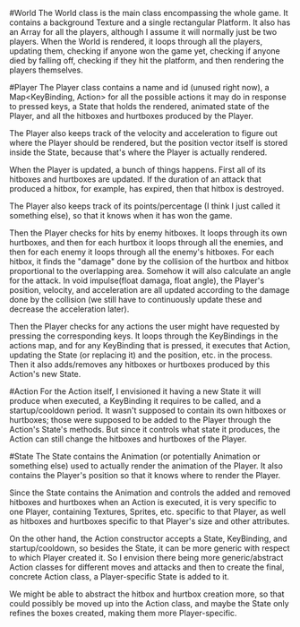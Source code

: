 #World
The World class is the main class encompassing the whole game.  It contains a background Texture and a single rectangular Platform.  It also has an Array<Player> for all the players, although I assume it will normally just be two players.  When the World is rendered, it loops through all the players, updating them, checking if anyone won the game yet, checking if anyone died by falling off, checking if they hit the platform, and then rendering the players themselves.

#Player
The Player class contains a name and id (unused right now), a Map<KeyBinding, Action> for all the possible actions it may do in response to pressed keys, a State that holds the rendered, animated state of the Player, and all the hitboxes and hurtboxes produced by the Player.

The Player also keeps track of the velocity and acceleration to figure out where the Player should be rendered, but the position vector itself is stored inside the State, because that's where the Player is actually rendered.

When the Player is updated, a bunch of things happens.  First all of its hitboxes and hurtboxes are updated.  If the duration of an attack that produced a hitbox, for example, has expired, then that hitbox is destroyed.

The Player also keeps track of its points/percentage (I think I just called it something else), so that it knows when it has won the game.

Then the Player checks for hits by enemy hitboxes.  It loops through its own hurtboxes, and then for each hurtbox it loops through all the enemies, and then for each enemy it loops through all the enemy's hitboxes.  For each hitbox, it finds the "damage" done by the collision of the hurtbox and hitbox proportional to the overlapping area.  Somehow it will also calculate an angle for the attack.  In void impulse(float damaga, float angle), the Player's position, velocity, and acceleration are all updated according to the damage done by the collision (we still have to continuously update these and decrease the acceleration later).

Then the Player checks for any actions the user might have requested by pressing the corresponding keys.  It loops through the KeyBindings in the actions map, and for any KeyBinding that is pressed, it executes that Action, updating the State (or replacing it) and the position, etc. in the process.  Then it also adds/removes any hitboxes or hurtboxes produced by this Action's new State.

#Action
For the Action itself, I envisioned it having a new State it will produce when executed, a KeyBinding it requires to be called, and a startup/cooldown period.  It wasn't supposed to contain its own hitboxes or hurtboxes; those were supposed to be added to the Player through the Action's State's methods.  But since it controls what state it produces, the Action can still change the hitboxes and hurtboxes of the Player.

#State
The State contains the Animation<Texture> (or potentially Animation<TextureRegion> or something else) used to actually render the animation of the Player.  It also contains the Player's position so that it knows where to render the Player.

Since the State contains the Animation and controls the added and removed hitboxes and hurtboxes when an Action is executed, it is very specific to one Player, containing Textures, Sprites, etc. specific to that Player, as well as hitboxes and hurtboxes specific to that Player's size and other attributes.

On the other hand, the Action constructor accepts a State, KeyBinding, and startup/cooldown, so besides the State, it can be more generic with respect to which Player created it.  So I envision there being more generic/abstract Action classes for different moves and attacks and then to create the final, concrete Action class, a Player-specific State is added to it.

We might be able to abstract the hitbox and hurtbox creation more, so that could possibly be moved up into the Action class, and maybe the State only refines the boxes created, making them more Player-specific.